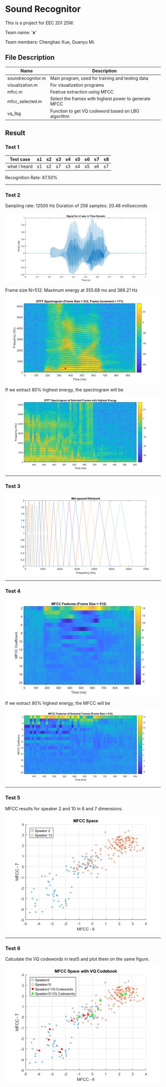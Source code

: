 # Sound Recognitor

This is a project for EEC 201 25W.

Team name: '**x**'

Team members: Chenghao Xue, Guanyu Mi.

## File Description

| Name              | Description                                           |
| ----------------- | ----------------------------------------------------- |
| soundrecognitor.m | Main program, used for training and testing data      |
| visualization.m   | For visualization programs                            |
| mfcc.m            | Featrue extraction using MFCC                         |
| mfcc_selected.m   | Select the frames with highest power to generate MFCC |
| vq_lbg            | Function to get VQ codeword based on LBG algorithm    |

## Result

### Test 1

| Test case    | s1 | s2 | s3 | s4 | s5 | s6 | s7 | s8 |
| ------------ | -- | -- | -- | -- | -- | -- | -- | -- |
| what I heard | s1 | s2 | s7 | s3 | s4 | s5 | s6 | s7 |

Recognition Rate: 87.50%

---

### Test 2

Sampling rate: 12500 Hz
Duration of 256 samples: 20.48 milliseconds

![Waveform](./results/signal_time.png)

Frame size N=512: Maximum energy at 355.68 ms and 366.21 Hz

![Spectrogram](./results/stft.png)

If we extract 80% highest energy, the spectrogram will be 

![Spectrogram](./results/stft_selected.png)

---

### Test 3

![MFCC](./results/mel_filter.png)

---

### Test 4

![MFCC](./results/mfcc.png)

If we extract 80% highest energy, the MFCC will be

![MFCC](./results/mfcc_selected.png)

---

### Test 5

MFCC results for speaker 2 and 10 in 6 and 7 dimensions.

![MFCC_Space](./results/MFCC%20Space.png)

---

### Test 6

Calculate the VQ codewords in test5 and plot them on the same figure.

![MFCC_Space](./results/MFCC%20Space%20with%20VQ.png)

